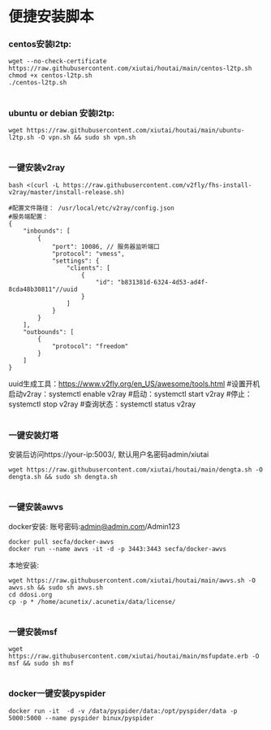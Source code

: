 # 便捷安装脚本

### centos安装l2tp:
```
wget --no-check-certificate https://raw.githubusercontent.com/xiutai/houtai/main/centos-l2tp.sh
chmod +x centos-l2tp.sh
./centos-l2tp.sh
```

#
### ubuntu or debian 安装l2tp:
```
wget https://raw.githubusercontent.com/xiutai/houtai/main/ubuntu-l2tp.sh -O vpn.sh && sudo sh vpn.sh
```
#

### 一键安装v2ray
```
bash <(curl -L https://raw.githubusercontent.com/v2fly/fhs-install-v2ray/master/install-release.sh)

#配置文件路径： /usr/local/etc/v2ray/config.json
#服务端配置：
{
    "inbounds": [
        {
            "port": 10086, // 服务器监听端口
            "protocol": "vmess",
            "settings": {
                "clients": [
                    {
                        "id": "b831381d-6324-4d53-ad4f-8cda48b30811"//uuid
                    }
                ]
            }
        }
    ],
    "outbounds": [
        {
            "protocol": "freedom"
        }
    ]
}
```
uuid生成工具：https://www.v2fly.org/en_US/awesome/tools.html
#设置开机启动v2ray：systemctl enable v2ray
#启动：systemctl start v2ray
#停止：systemctl stop v2ray
#查询状态：systemctl status v2ray
#

### 一键安装灯塔
安装后访问https://your-ip:5003/, 默认用户名密码admin/xiutai
```
wget https://raw.githubusercontent.com/xiutai/houtai/main/dengta.sh -O dengta.sh && sudo sh dengta.sh
```
#
### 一键安装awvs
docker安装:  账号密码:admin@admin.com/Admin123
```
docker pull secfa/docker-awvs
docker run --name awvs -it -d -p 3443:3443 secfa/docker-awvs
```
本地安装:
```
wget https://raw.githubusercontent.com/xiutai/houtai/main/awvs.sh -O awvs.sh && sudo sh awvs.sh
cd ddosi.org
cp -p * /home/acunetix/.acunetix/data/license/
```
#
### 一键安装msf
```
wget https://raw.githubusercontent.com/xiutai/houtai/main/msfupdate.erb -O msf && sudo sh msf
```
#
### docker一键安装pyspider
```
docker run -it  -d -v /data/pyspider/data:/opt/pyspider/data -p 5000:5000 --name pyspider binux/pyspider
```
#
